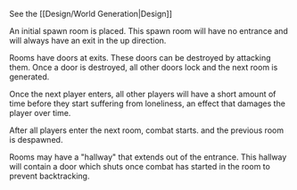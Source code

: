 See the [[Design/World Generation|Design]]

An initial spawn room is placed. This spawn room will have no entrance and will always have an exit in the up direction.

Rooms have doors at exits. These doors can be destroyed by attacking them. Once a door is destroyed, all other doors lock and the next room is generated.

Once the next player enters, all other players will have a short amount of time before they start suffering from loneliness, an effect that damages the player over time.

After all players enter the next room, combat starts. and the previous room is despawned.

Rooms may have a "hallway" that extends out of the entrance. This hallway will contain a door which shuts once combat has started in the room to prevent backtracking.